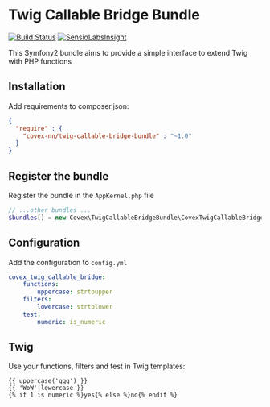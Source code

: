 Twig Callable Bridge Bundle
===========================

[![Build Status](https://travis-ci.org/covex-nn/TwigCallableBridgeBundle.svg)](https://travis-ci.org/covex-nn/TwigCallableBridgeBundle) [![SensioLabsInsight](https://insight.sensiolabs.com/projects/82ede336-9fbe-4cd9-b7ac-2e595162750c/mini.png)](https://insight.sensiolabs.com/projects/82ede336-9fbe-4cd9-b7ac-2e595162750c)

This Symfony2 bundle aims to provide a simple interface to extend Twig with PHP functions

Installation
------------

Add requirements to composer.json:

``` json
{
  "require" : {
    "covex-nn/twig-callable-bridge-bundle" : "~1.0"
  }
}
```

Register the bundle
-------------------

Register the bundle in the `AppKernel.php` file

``` php
// ...other bundles ...
$bundles[] = new Covex\TwigCallableBridgeBundle\CovexTwigCallableBridgeBundle();
```

Configuration
-------------

Add the configuration to `config.yml`

``` yaml
covex_twig_callable_bridge:
    functions:
        uppercase: strtoupper
    filters:
        lowercase: strtolower
    test:
        numeric: is_numeric
```

Twig
----

Use your functions, filters and test in Twig templates:

``` twig
{{ uppercase('qqq') }}
{{ 'WoW'|lowercase }}
{% if 1 is numeric %}yes{% else %}no{% endif %}
```
